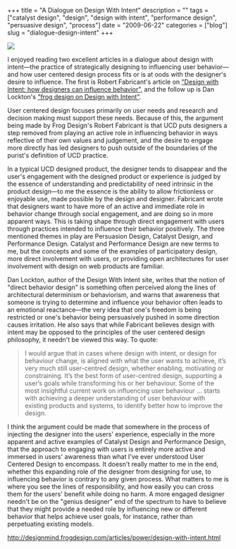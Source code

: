 +++
title = "A Dialogue on Design With Intent"
description = ""
tags = ["catalyst design", "design", "design with intent", "performance design", "persuasive design", "process"]
date = "2009-06-22"
categories = ["blog"]
slug = "dialogue-design-intent"
+++



  <div class="notebook-screenshot"><a href="http://designmind.frogdesign.com/articles/power/design-with-intent.html"><img id='bluga-thumbnail-1771' class='bluga-thumbnail large' src='http://media.konigi.com/bluga/
wt4a3fa566cf438_0.jpg'/></a></div><p>I enjoyed reading two excellent articles in a dialogue about design with intent&#8212;the practice of strategically designing to influencing user behavior&#8212;and how user centered design process fits or is at oods with the designer's desire to influence. The first is Robert Fabricant's article on <a href="http://designmind.frogdesign.com/articles/power/design-with-intent.html">"Design with Intent: how designers can influence behavior"</a>, and the follow up is Dan Lockton's <a href="http://architectures.danlockton.co.uk/2009/06/14/frog-design-on-design-with-intent/">"frog design on Design with Intent"</a>.</p>
<p>User centered design focuses primarily on user needs and  research and decision making must support these needs. Because of this, the argument being made by Frog Design's Robert Fabricant is that UCD puts designers a step removed from playing an active role in influencing behavior in ways reflective of their own values and judgement, and the desire to engage more directly has led designers to push outside of the boundaries of the purist's definition of UCD practice. </p>
<p>In a typical UCD designed product, the designer tends to disappear and the user's engagement with the designed product or experience is judged by the essence of understanding and predictability of need intrinsic in the product design&#8212;to me the essence is the ability to allow frictionless or enjoyable use, made possible by the design and designer. Fabricant wrote that designers want to have more of an active and immediate role in behavior change through social engagement, and are doing so in more apparent ways. This is taking shape through direct engagement with users through practices intended to influence their behavior positively. The three mentioned themes in play are Persuasion Design, Catalyst Design, and Performance Design. Catalyst and Performance Design are new terms to me, but the concepts and some of the examples of participatory design, more direct involvement with users, or providing open architectures for user involvement with design on web products are familiar.</p>
<p>Dan Lockton, author of the Design With Intent site, writes that the notion of "direct behavior design" is something often perceived along the lines of architectural determinism or behaviorism, and warns that awareness that someone is trying to determine and influence your behavior often leads to an emotional reactance&#8212;the very idea that one's freedom is being restricted or one's behavior being persuasively pushed in some direction causes irritation. He also says that while Fabricant believes design with intent may be opposed to the principles of the user centered design philosophy, it needn't be viewed this way. To quote:</p>
<blockquote><p>I would argue that in cases where design with intent, or design for behaviour change, is aligned with what the user wants to achieve, it’s very much still user-centred design, whether enabling, motivating or constraining. It’s the best form of user-centred design, supporting a user’s goals while transforming his or her behaviour. Some of the most insightful current work on influencing user behaviour ... starts with achieving a deeper understanding of user behaviour with existing products and systems, to identify better how to improve the design.</p></blockquote>
<p>I think the argument could be made that somewhere in the process of injecting the designer into the users' experience, especially in the more apparent and active examples of Catalyst Design and Performance Design, that the approach to engaging with users is entirely more active and immersed in users' awareness than what I've ever understood User Centered Design to encompass. It doesn't really matter to me in the end, whether this expanding role of the designer from designing for use, to influencing behavior is contrary to any given process. What matters to me is where you see the lines of responsibility, and how easily you can cross them for the users' benefit while doing no harm. A more engaged designer needn't be on the "genius designer" end of the spectrum to have to believe that they might provide a needed role by influencing new or different behavior that helps achieve user goals, for instance, rather than perpetuating existing models.</p>
    
  <a href="http://designmind.frogdesign.com/articles/power/design-with-intent.html">http://designmind.frogdesign.com/articles/power/design-with-intent.html</a>
